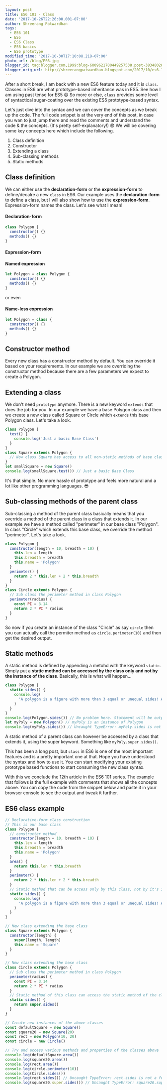 ```yaml
---
layout: post
title: ES6 101 - Class
date: '2017-10-26T22:26:00.001-07:00'
author: Shreerang Patwardhan
tags:
  - ES6 101
  - ES6
  - ES6 Class
  - ES6 basics
  - ES6 prototype
modified_time: '2017-10-30T17:10:08.218-07:00'
photo_url: /blog/ES6.jpg
blogger_id: tag:blogger.com,1999:blog-6009621700449257538.post-3834802896245167061
blogger_orig_url: http://shreerangpatwardhan.blogspot.com/2017/10/es6-101-class.html
---
```


After a short break, I am back with a new ES6 feature today and it is `class`. Classes in ES6 are what prototype-based inheritance was in ES5. See how I am using past tense for ES5 &#128523; So more or else, `class` provides some level of syntactical sugar-coating over the existing ES5 prototype-based syntax.

Let's just dive into the syntax and we can cover the concepts as we break up the code. The full code snippet is at the very end of this post, in case you wan to just jump there and read the comments and understand the code & the concepts. (It's pretty self-explanatory!) &#128526; We will be covering some key concepts here which include the following.

1. Class definition
2. Constructor
3. Extending a class
4. Sub-classing methods
5. Static methods

## Class definition

We can either use the **declaration-form** or the **expression-form** to define/decalre a new `class` in ES6. Our example uses the **declaration-form** to define a class, but I will also show how to use the **expression-form**. Expression-form names the class. Let's see what I mean!

#### Declaration-form

```javascript
class Polygon {
  constructor() {}
  methods() {}
}
```

#### Expression-form

#### Named expression

```javascript
let Polygon = class Polygon {
  constructor() {}
  methods() {}
}
```

or even

#### Name-less expression

```javascript
let Polygon = class {
  constructor() {}
  methods() {}
}
```

## Constructor method

Every new class has a constructor method by default. You can override it based on your requirements. In our example we are overriding the constructor method because there are a few parameters we expect to create a Polygon.

## Extending a class

We don't need `prototype` anymore. There is a new keyword `extends` that does the job for you. In our example we have a base Polygon class and then we create a new class called Square or Circle which `extends` this base Polygon class. Let's take a look.

```javascript
class Polygon {
  test() {
    console.log('Just a basic Base Class')
  }
}
class Square extends Polygon {
  // Now class Square has access to all non-static methods of base class Polygon
}
let smallSquare = new Square()
console.log(smallSquare.test()) // Just a basic Base Class
```

It's that simple. No more hassle of prototype and feels more natural and a lot like other programming languages. &#128526;

## Sub-classing methods of the parent class

Sub-classing a method of the parent class basically means that you override a method of the parent class in a class that extends it. In our example we have a method called "perimeter" in our base class "Polygon". In class "Circle" which extends this base class, we override the method "perimeter". Let's take a look.

```javascript
class Polygon {
  constructor(length = 10, breadth = 10) {
    this.len = length
    this.breadth = breadth
    this.name = 'Polygon'
  }
  perimeter() {
    return 2 * this.len + 2 * this.breadth
  }
}
class Circle extends Polygon {
  // Sub class the perimeter method in class Polygon
  perimeter(radius) {
    const PI = 3.14
    return 2 * PI * radius
  }
}
```

So now if you create an instance of the class "Circle" as say `circle` then you can actually call the permiter method as `circle.perimeter(10)` and then get the desired output.

## Static methods

A static method is defined by appending a metohd with the keyword `static`. Simply put a **static method can be accessed by the class only and not by the instance of the class**. Basically, this is what will happen...

```javascript
class Polygon {
  static sides() {
    console.log(
      'A polygon is a figure with more than 3 equal or unequal sides! A circle is not a Polygon.'
    )
  }
}
console.log(Polygon.sides()) // No problem here. Statement will be output to the console.
let myPoly = new Polygon() // myPoly is an instance of Polygon
console.log(myPoly.sides()) // Uncaught TypeError: myPoly.sides is not a function
```

A static method of a parent class can however be accessed by a class that extends it, using the super keyword. Something like `myPoly.super.sides()`.

This has been a long post, but `class` in ES6 is one of the most important features and is a pretty important one at that. Hope you have understood the syntax and how to use it. You can start modifying your existing prototype based functions to start consuming the new class syntax.

With this we conclude the 12th article in the ES6 101 series. The example that follows is the full example with comments that shows all the concepts above. You can copy the code from the snippet below and paste it in your browser console to see the output and tweak it further.

## ES6 class example

```javascript
// Declarative-form class construction
// This is our base class
class Polygon {
  // constructor method
  constructor(length = 10, breadth = 10) {
    this.len = length
    this.breadth = breadth
    this.name = 'Polygon'
  }
  area() {
    return this.len * this.breadth
  }
  perimeter() {
    return 2 * this.len + 2 * this.breadth
  }
  // Static method that can be access only by this class, not by it's instance
  static sides() {
    console.log(
      'A polygon is a figure with more than 3 equal or unequal sides! A circle is not a Polygon.'
    )
  }
}

// New class extending the base class
class Square extends Polygon {
  constructor(length) {
    super(length, length)
    this.name = 'Square'
  }
}

// New class extending the base class
class Circle extends Polygon {
  // Sub class the perimeter method in class Polygon
  perimeter(radius) {
    const PI = 3.14
    return 2 * PI * radius
  }
  // Static method of this class can access the static method of the class it extends.
  static sides() {
    return super.sides()
  }
}

// Create new instances of the above classes
const defaultSquare = new Square()
const square20 = new Square(20)
const rect = new Polygon(10, 20)
const circle = new Circle()

// Try and access various methods and properties of the classes above
console.log(defaultSquare.area())
console.log(square20.area())
console.log(rect.area())
console.log(circle.perimeter(10))
console.log(Circle.sides())
console.log(rect.sides()) // Uncaught TypeError: rect.sides is not a function
console.log(square20.super.sides()) // Uncaught TypeError: square20.super.sides is not a function
```
